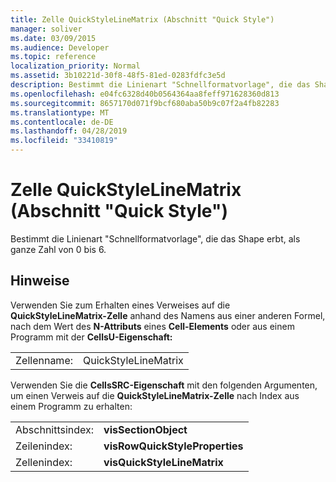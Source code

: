 ```yaml
---
title: Zelle QuickStyleLineMatrix (Abschnitt "Quick Style")
manager: soliver
ms.date: 03/09/2015
ms.audience: Developer
ms.topic: reference
localization_priority: Normal
ms.assetid: 3b10221d-30f8-48f5-81ed-0283fdfc3e5d
description: Bestimmt die Linienart "Schnellformatvorlage", die das Shape erbt, als ganze Zahl von 0 bis 6.
ms.openlocfilehash: e04fc6328d40b0564364aa8feff971628360d813
ms.sourcegitcommit: 8657170d071f9bcf680aba50b9c07f2a4fb82283
ms.translationtype: MT
ms.contentlocale: de-DE
ms.lasthandoff: 04/28/2019
ms.locfileid: "33410819"
---
```

# <a name="quickstylelinematrix-cell-quick-style-section"></a>Zelle QuickStyleLineMatrix (Abschnitt "Quick Style")

Bestimmt die Linienart "Schnellformatvorlage", die das Shape erbt, als ganze Zahl von 0 bis 6. 
  
## <a name="remarks"></a>Hinweise

Verwenden Sie zum Erhalten eines Verweises auf die **QuickStyleLineMatrix-Zelle** anhand des Namens aus einer anderen Formel, nach dem Wert des **N-Attributs** eines **Cell-Elements** oder aus einem Programm mit der **CellsU-Eigenschaft:** 
  
|||
|:-----|:-----|
| Zellenname:  <br/> | QuickStyleLineMatrix  <br/> |
   
Verwenden Sie die **CellsSRC-Eigenschaft** mit den folgenden Argumenten, um einen Verweis auf die **QuickStyleLineMatrix-Zelle** nach Index aus einem Programm zu erhalten: 
  
|||
|:-----|:-----|
| Abschnittsindex:  <br/> |**visSectionObject** <br/> |
| Zeilenindex:  <br/> |**visRowQuickStyleProperties** <br/> |
| Zellenindex:  <br/> |**visQuickStyleLineMatrix** <br/> |
   

